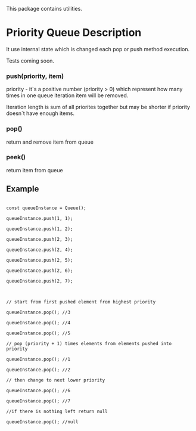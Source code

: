 This package contains utilities.

  

# Priority Queue Description

It use internal state which is changed each pop or push method execution.

Tests coming soon.

### push(priority, item)

priority - it`s a positive number (priority > 0) which represent how many times in one queue iteration item will be removed.

Iteration length is sum of all priorites together but may be shorter if priority doesn`t have enough items.

### pop()

return and remove item from queue

### peek()

return item from queue

  

## Example

  

```

const queueInstance = Queue();

queueInstance.push(1, 1);

queueInstance.push(1, 2);

queueInstance.push(2, 3);

queueInstance.push(2, 4);

queueInstance.push(2, 5);

queueInstance.push(2, 6);

queueInstance.push(2, 7);

  

// start from first pushed element from highest priority

queueInstance.pop(); //3

queueInstance.pop(); //4

queueInstance.pop(); //5

// pop (priority + 1) times elements from elements pushed into priority

queueInstance.pop(); //1

queueInstance.pop(); //2

// then change to next lower priority

queueInstance.pop(); //6

queueInstance.pop(); //7

//if there is nothing left return null

queueInstance.pop(); //null

```